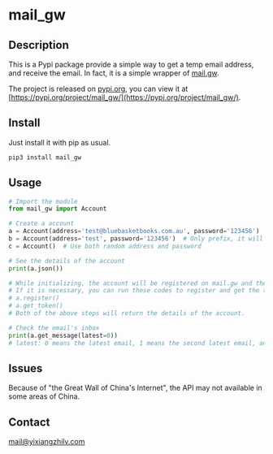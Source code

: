 # mail_gw

## Description

This is a Pypi package provide a simple way to get a temp email address, and receive the email. In fact, it is a simple wrapper of [mail.gw](https://mail.gw/en/).

The project is released on [pypi.org](https://pypi.org/), you can view it at [https://pypi.org/project/mail_gw/](https://pypi.org/project/mail_gw/).

## Install

Just install it with pip as usual.

```bash
pip3 install mail_gw
```

## Usage

```python
# Import the module
from mail_gw import Account

# Create a account
a = Account(address='test@bluebasketbooks.com.au', password='123456')  # Use the domain listed on the website
b = Account(address='test', password='123456')  # Only prefix, it will randomly choose a domain
c = Account()  # Use both random address and password

# See the details of the account
print(a.json())

# While initializing, the account will be registered on mail.gw and the token will be gotten automatically.
# If it is necessary, you can run these codes to register and get the token manually.
# a.register()
# a.get_token()
# Both of the above steps will return the details of the account.

# Check the email's inbox
print(a.get_message(latest=0))
# latest: 0 means the latest email, 1 means the second latest email, and so on.
```

## Issues

Because of "the Great Wall of China's Internet", the API may not available in some areas of China.

## Contact

[mail@yixiangzhilv.com](mailto:mail@yixiangzhilv.com)
